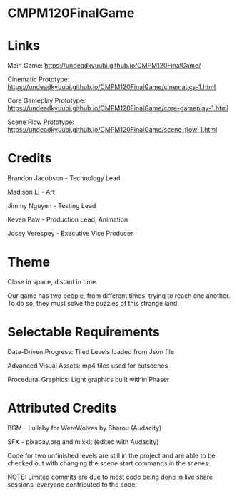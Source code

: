 # CMPM120FinalGame

# Links  
Main Game: https://undeadkyuubi.github.io/CMPM120FinalGame/

Cinematic Prototype: https://undeadkyuubi.github.io/CMPM120FinalGame/cinematics-1.html

Core Gameplay Prototype: https://undeadkyuubi.github.io/CMPM120FinalGame/core-gameplay-1.html

Scene Flow Prototype: https://undeadkyuubi.github.io/CMPM120FinalGame/scene-flow-1.html

# Credits
Brandon Jacobson - Technology Lead 

Madison Li - Art 

Jimmy Nguyen - Testing Lead  

Keven Paw - Production Lead, Animation  

Josey Verespey - Executive Vice Producer


# Theme  
Close in space, distant in time.

Our game has two people, from different times, trying to reach one another. To do so, they must solve the puzzles of this strange land.

# Selectable Requirements
Data-Driven Progress: Tiled Levels loaded from Json file

Advanced Visual Assets: mp4 files used for cutscenes

Procedural Graphics: Light graphics built within Phaser


# Attributed Credits
BGM - Lullaby for WereWolves by Sharou (Audacity)  

SFX - pixabay.org and mixkit (edited with Audacity)  

Code for two unfinished levels are still in the project and are able to be checked out with changing the scene start commands in the scenes.

NOTE: Limited commits are due to most code being done in live share sessions, everyone contributed to the code

